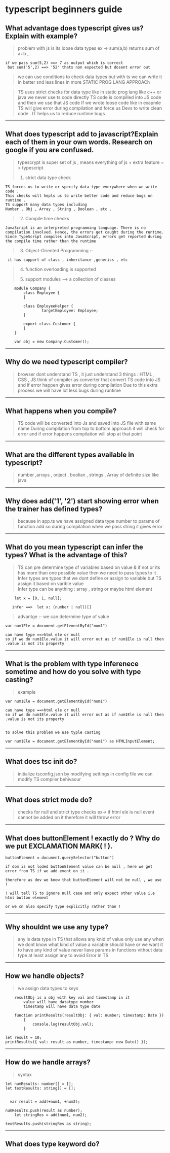 # typescript beginners guide

## What advantage does typescript gives us?Explain with example?

> problem with js is its loose data types
> ex -> sum(a,b) returns sum of a+b ,

    if we pass sum(5,2) ==> 7 as output which is correct
     but sum('5',2) ==> '52' thats non expected but dosent error out

> we can use conditions to check data types but with ts we can write it in better snd less lines in more STATIC PROG LANG APPROACh

> TS uses strict checks for data type like in static prog lang like c++ or java
> we never use ts code directly
> TS code is compilled into JS code and then we use that JS code
> If we wrote loose code like in exapmle TS will give error during compilation and force us Devs to write clean code .
> IT helps us to reduce runtime bugs

---

## What does typescript add to javascript?Explain each of them in your own words. Research on google if you are confused.

> typescrypt is super set of js , means everything of js + extra feature = > typescript
>
> 1. strict data type check

    TS forces us to write or specify data type everywhere when we write code .
    This checks will hepls us to write better code and reduce bugs on runtime .
    TS support many data types including
    Number , Obj , Array , String , Boolean , etc .

> 2. Compile time checks

    JavaScript is an interpreted programming language. There is no compilation involved. Hence, the errors get caught during the runtime. Since TypeScript compiles into JavaScript, errors get reported during the compile time rather than the runtime

> 3. Object-Oriented Programming :-

     it has support of class , inheritance ,generics , etc

> 4. function overloading is supported
>
> 5. support modules --> a collection of classes

        module Company {
            class Employee {
            }

            class EmployeeHelper {
                    targetEmployee: Employee;
            }

            export class Customer {
            }
    	}

        var obj = new Company.Customer();

---

## Why do we need typescript compiler?

> browser dont understand TS , it just understand 3 things : HTML , CSS , JS
> think of compiler as converter that convert TS code into JS and if error happen gives error during compilation
> Due to this extra process we will have lot less bugs during runtime

---

## What happens when you compile?

> TS code will be converted into Js and saved into JS file with same name
> During compilation from top to bottom approach it will check for error and if error happens compilation will stop at that point

---

## What are the different types available in typescript?

> number ,arrays , onject , boolian , strings , Array of definite size like java

---

## Why does add('1', '2') start showing error when the trainer has defined types?

> because in app.ts we have assigned data type number to params of function add so during compilation when we pass string it gives error

---

## What do you mean typescript can infer the types? What is the advantage of this?

> TS can pre determine type of variables based on value & if not or its has more than one possible value then we need to pass types to it .
> Infer types are types that we dont define or assign to variable but TS assign it based on varible value  
> Infer type can be anything : array , string or maybe html element

        let x = [0, 1, null];

       infer ==>  let x: (number | null)[]

> advantge :- we can determine type of value

    var num1Ele = document.getElementById("num1")

    can have type ==>html ele or null
    so if we do num1Ele.value it will error out as if num1Ele is null then .value is not its property

---

## What is the problem with type inferenece sometime and how do you solve with type casting?

> example

    var num1Ele = document.getElementById("num1")

    can have type ==>html ele or null
    so if we do num1Ele.value it will error out as if num1Ele is null then .value is not its property


    to solve this problem we use typle casting

    var num1Ele = document.getElementById("num1") as HTMLInputElement;

---

## What does tsc init do?

> initialize tsconfig.json
> by modifying settings in config file we can modify TS compiler behivaour

---

## What does strict mode do?

> checks for null and strict type checks
> ex-> if html ele is null event cannot be added on it therefore it will throw error

---

## What does buttonElement ! exactly do ? Why do we put EXCLAMATION MARK( ! ).

    buttonElement = document.querySelector("button")

    if dom is not loded buttonElement value can be null , here we get error from TS if we add event on it .

    therefore as dev we know that buttonElement will not be null , we use !

    ! will tell TS to ignore null case and only expect other value i.e html button element

    or we cn also specify type explicitly rather than !

---

## Why shouldnt we use any type?

> any is data type in TS that allows any knid of value
> only use any when we dont know what kind of value a variable should have or we want it to have any kind of value
> never liave params in functions vithout data type at least assign any to avoid Error in TS

---

## How we handle objects?

> we assign data types to keys

        resultObj is a obj with key val and timestamp in it
            value will have datatype number
            timestamp will have data type date

        function printResults(resultObj: { val: number; timestamp: Date })
            {
                console.log(resultObj.val);
            }

    let result = 10;
    printResults({ val: result as number, timestamp: new Date() });

---

## How do we handle arrays?

> syntax

    let numResults: number[] = [];
    let textResults: string[] = [];


      var result = add(+num1, +num2);

    numResults.push(result as number);
        let stringRes = add(num1, num2);

    textResults.push(stringRes as string);

---

## What does type keyword do?
